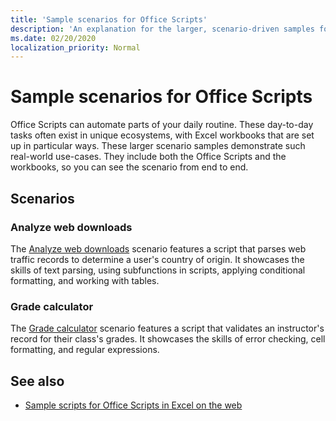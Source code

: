 ```yaml
---
title: 'Sample scenarios for Office Scripts'
description: 'An explanation for the larger, scenario-driven samples for Office Scripts in Excel on the web.'
ms.date: 02/20/2020
localization_priority: Normal
---
```


# Sample scenarios for Office Scripts

Office Scripts can automate parts of your daily routine. These day-to-day tasks often exist in unique ecosystems, with Excel workbooks that are set up in particular ways. These larger scenario samples demonstrate such real-world use-cases. They include both the Office Scripts and the workbooks, so you can see the scenario from end to end.

## Scenarios

### Analyze web downloads

The [Analyze web downloads](analyze-web-downloads.md) scenario features a script that parses web traffic records to determine a user's country of origin. It showcases the skills of text parsing, using subfunctions in scripts, applying conditional formatting, and working with tables.

### Grade calculator

The [Grade calculator](grade-calculator.md) scenario features a script that validates an instructor's record for their class's grades. It showcases the skills of error checking, cell formatting, and regular expressions.

## See also

- [Sample scripts for Office Scripts in Excel on the web](../excel-samples.md)
